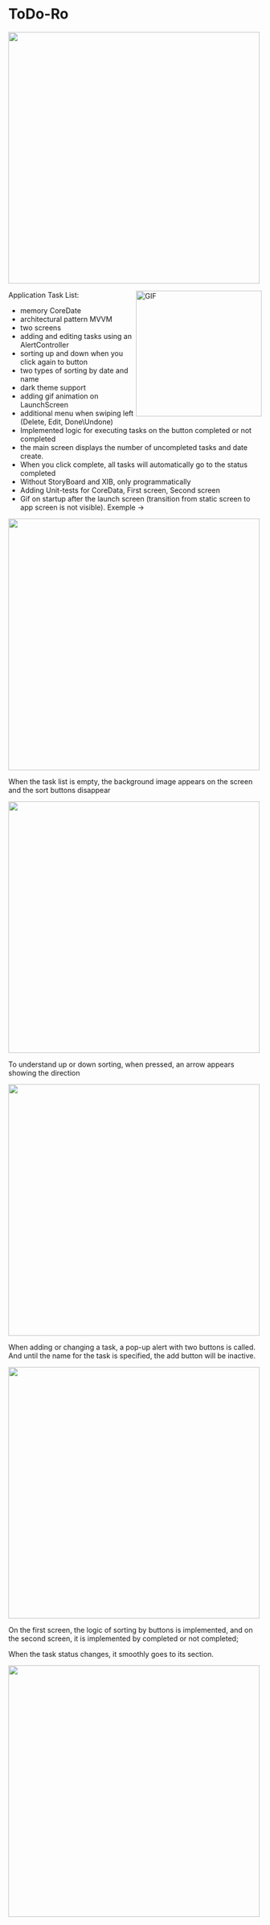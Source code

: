 # ToDo-Ro
<code><img height="500" src="https://user-images.githubusercontent.com/108235206/210013559-d4d7b414-4394-4753-ac69-a46ee2c3d087.png"></code>

<img align="right" alt="GIF" src="https://user-images.githubusercontent.com/108235206/211651526-f1a68b20-b12d-4ade-8821-2ce1b58913d0.gif?raw=true" width="250" />

Application Task List:
- memory CoreDate
- architectural pattern MVVM
- two screens
- adding and editing tasks using an AlertController
- sorting up and down when you click again to button
- two types of sorting by date and name
- dark theme support
- adding gif animation on LaunchScreen
- additional menu when swiping left (Delete, Edit, Done\Undone)
- Implemented logic for executing tasks on the button completed or not completed
- the main screen displays the number of uncompleted tasks and date create. 
- When you click complete, all tasks will automatically go to the status completed
- Without StoryBoard and XIB, only programmatically
- Adding Unit-tests for CoreData, First screen, Second screen
- Gif on startup after the launch screen (transition from static screen to app screen is not visible). Exemple ->


<code><img height="500" src="https://user-images.githubusercontent.com/108235206/210013534-e555cba7-27b6-4cdb-96bd-b8c63491a0eb.png"></code>

When the task list is empty, the background image appears on the screen and the sort buttons disappear

<code><img height="500" src="https://user-images.githubusercontent.com/108235206/210013532-b48b4aff-f09f-4915-b788-6e4747f30a78.png"></code>

To understand up or down sorting, when pressed, an arrow appears showing the direction

<code><img height="500" src="https://user-images.githubusercontent.com/108235206/210013531-8aff8685-521d-4447-8c9d-fc63fb4aead4.png"></code>

When adding or changing a task, a pop-up alert with two buttons is called. 
And until the name for the task is specified, the add button will be inactive.

<code><img height="500" src="https://user-images.githubusercontent.com/108235206/210013529-06a4a7c3-cc2d-4ca3-b169-d83dedd5945a.png"></code> 

On the first screen, the logic of sorting by buttons is implemented, and on the second screen, it is implemented by completed or not completed; 

When the task status changes, it smoothly goes to its section.

<code><img height="500" src="https://user-images.githubusercontent.com/108235206/211349266-857d170e-9b18-4e8d-a955-bf08fe7ad6ab.png"></code> 
